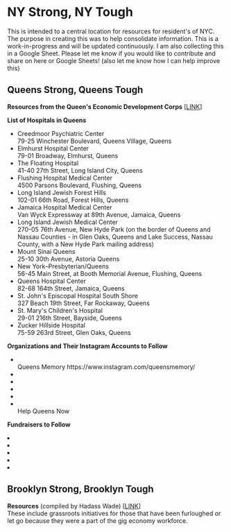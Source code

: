 <h1>NY Strong, NY Tough</h1>

This is intended to a central location for resources for resident's of NYC.
The purpose in creating this was to help consolidate information. This is a work-in-progress and will be updated continuously. 
I am also collecting this in a Google Sheet.
Please let me know if you would like to contribute and share on here or Google Sheets! (also let me know how I can help improve this)

<h2>Queens Strong, Queens Tough</h2>

<b>Resources from the Queen's Economic Development Corps</b>
[<a href="https://docs.google.com/spreadsheets/d/1IWJgkPggjWJHG7Q6ATqsz3eF3YE-cUM3owJUYEMTwbU/edit#gid=0">LINK</a>]

<b>List of Hospitals in Queens</b>
<ul>
<li>Creedmoor Psychiatric Center	<br> 79-25 Winchester Boulevard, Queens Village, Queens</br></li>
<li>Elmhurst Hospital Center	 <br> 79-01 Broadway, Elmhurst, Queens</br></li>
<li>The Floating Hospital	 <br> 41-40 27th Street, Long Island City, Queens</br></li>
<li>Flushing Hospital Medical Center	 <br> 4500 Parsons Boulevard, Flushing, Queens</br></li>
<li>Long Island Jewish Forest Hills	<br>  102-01 66th Road, Forest Hills, Queens</br></li>
<li>Jamaica Hospital Medical Center	<br>  Van Wyck Expressway at 89th Avenue, Jamaica, Queens</br></li>
<li>Long Island Jewish Medical Center	<br>  270-05 76th Avenue, New Hyde Park (on the border of Queens and Nassau Counties - in Glen Oaks, Queens and Lake Success, Nassau County, with a New Hyde Park mailing address)</br></li>
<li>Mount Sinai Queens	<br>  25-10 30th Avenue, Astoria Queens</br></li>
<li>New York–Presbyterian/Queens	<br>  56-45 Main Street, at Booth Memorial Avenue, Flushing, Queens</br></li>
<li>Queens Hospital Center	<br>  82-68 164th Street, Jamaica, Queens</br></li>
<li>St. John's Episcopal Hospital South Shore	<br>  327 Beach 19th Street, Far Rockaway, Queens</br></li>
<li>St. Mary's Children's Hospital	<br>  29-01 216th Street, Bayside, Queens</br></li>
<li>Zucker Hillside Hospital	<br>  75-59 263rd Street, Glen Oaks, Queens</br></li>
</ul>

<b>Organizations and Their Instagram Accounts to Follow</b>

<ul>
  <li></li>Queens Memory https://www.instagram.com/queensmemory/
   <li></li>
   <li></li>
   <li></li>
   <li></li>
   <li></li>
Help Queens Now
</ul>

<b>Fundraisers to Follow</b> 
  <li></li>
   <li></li>
   <li></li>
   <li></li>
   <li></li>

<h2>Brooklyn Strong, Brooklyn Tough</h2>

<b>Resources</b> (compiled by Hadass Wade) [<a href="https://docs.google.com/document/d/12E7FWGdkOguHPmL6iEcYZezPrdFE-nA6V_zB21RmBVg/edit">LINK</a>]<br>
These include grassroots initiatives for those that have been furloughed or let go because they were a part of the gig economy workforce.</br>

